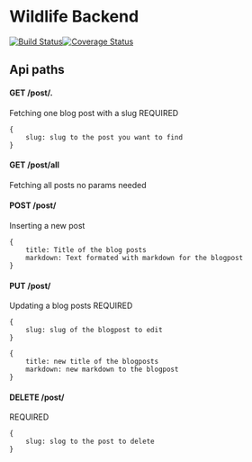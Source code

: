 # Wildlife Backend

[![Build Status](https://app.travis-ci.com/jomi19/wildlife-backend.svg?branch=main)](https://app.travis-ci.com/jomi19/wildlife-backend)[![Coverage Status](https://coveralls.io/repos/github/jomi19/wildlifebackend/badge.svg?branch=main)](https://coveralls.io/github/jomi19/wildlifebackend?branch=main)

## Api paths

#### GET /post/.

Fetching one blog post with a slug
REQUIRED

```
{
    slug: slug to the post you want to find
}
```

#### GET /post/all

Fetching all posts no params needed

#### POST /post/

Inserting a new post

```
{
    title: Title of the blog posts
    markdown: Text formated with markdown for the blogpost
}
```

#### PUT /post/

Updating a blog posts
REQUIRED

```
{
    slug: slug of the blogpost to edit
}
```

```
{
    title: new title of the blogposts
    markdown: new markdown to the blogpost
}
```

#### DELETE /post/

REQUIRED

```
{
    slug: slog to the post to delete
}
```
